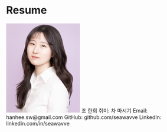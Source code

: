 # Resume 
  
<img src="https://github.com/seawavve/Resume/blob/main/profile.png" alt="drawing" width="200"/>
조 한희  
취미: 차 마시기  
Email: hanhee.sw@gmail.com  
GitHub: github.com/seawavve  
LinkedIn: linkedin.com/in/seawavve  
